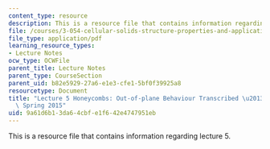 ```yaml
---
content_type: resource
description: This is a resource file that contains information regarding lecture 5.
file: /courses/3-054-cellular-solids-structure-properties-and-applications-spring-2015/9a61d6b13da64cbfe1f642e4747951eb_MIT3_054S15_L5_outpl_trans.pdf
file_type: application/pdf
learning_resource_types:
- Lecture Notes
ocw_type: OCWFile
parent_title: Lecture Notes
parent_type: CourseSection
parent_uid: b82e5929-27a6-e1e3-cfe1-5bf0f39925a8
resourcetype: Document
title: "Lecture 5 Honeycombs: Out-of-plane Behaviour Transcribed \u2013 3.054 / 3.36\
  \ Spring 2015"
uid: 9a61d6b1-3da6-4cbf-e1f6-42e4747951eb
---
```

This is a resource file that contains information regarding lecture 5.

